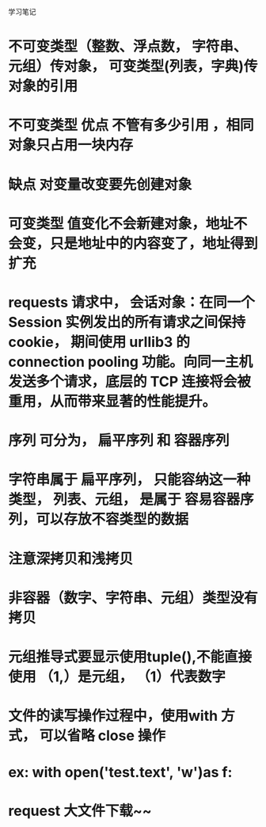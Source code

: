 学习笔记

# 不可变类型（整数、浮点数， 字符串、元组）传对象， 可变类型(列表，字典)传对象的引用
# 不可变类型 优点 不管有多少引用 ，相同对象只占用一块内存
# 缺点 对变量改变要先创建对象
# 可变类型 值变化不会新建对象，地址不会变，只是地址中的内容变了，地址得到扩充
# requests 请求中， 会话对象：在同一个 Session 实例发出的所有请求之间保持 cookie， 期间使用 urllib3 的 connection pooling 功能。向同一主机发送多个请求，底层的 TCP 连接将会被重用，从而带来显著的性能提升。

# 序列 可分为， 扁平序列 和 容器序列
# 字符串属于 扁平序列， 只能容纳这一种类型， 列表、元组， 是属于 容易容器序列，可以存放不容类型的数据
# 注意深拷贝和浅拷贝
# 非容器（数字、字符串、元组）类型没有拷贝
# 元组推导式要显示使用tuple(),不能直接使用 （1,）是元组， （1）代表数字



# 文件的读写操作过程中，使用with 方式， 可以省略 close 操作
# ex: with open('test.text', 'w')as f: 

# request 大文件下载~~
